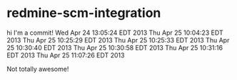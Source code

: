 redmine-scm-integration
=======================

hi I'm a commit!
Wed Apr 24 13:05:24 EDT 2013
Thu Apr 25 10:04:23 EDT 2013
Thu Apr 25 10:25:29 EDT 2013
Thu Apr 25 10:25:33 EDT 2013
Thu Apr 25 10:30:40 EDT 2013
Thu Apr 25 10:30:58 EDT 2013
Thu Apr 25 10:31:16 EDT 2013
Thu Apr 25 11:07:26 EDT 2013

Not totally awesome!
